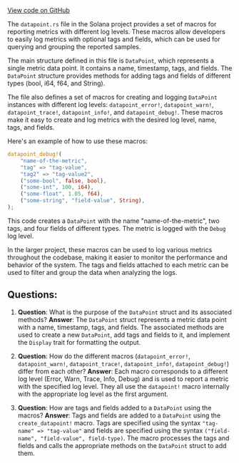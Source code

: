 
[View code on GitHub](https://github.com/solana-labs/solana/blob/master/metrics/src/datapoint.rs)

The `datapoint.rs` file in the Solana project provides a set of macros for reporting metrics with different log levels. These macros allow developers to easily log metrics with optional tags and fields, which can be used for querying and grouping the reported samples.

The main structure defined in this file is `DataPoint`, which represents a single metric data point. It contains a name, timestamp, tags, and fields. The `DataPoint` structure provides methods for adding tags and fields of different types (bool, i64, f64, and String).

The file also defines a set of macros for creating and logging `DataPoint` instances with different log levels: `datapoint_error!`, `datapoint_warn!`, `datapoint_trace!`, `datapoint_info!`, and `datapoint_debug!`. These macros make it easy to create and log metrics with the desired log level, name, tags, and fields.

Here's an example of how to use these macros:

```rust
datapoint_debug!(
    "name-of-the-metric",
    "tag" => "tag-value",
    "tag2" => "tag-value2",
    ("some-bool", false, bool),
    ("some-int", 100, i64),
    ("some-float", 1.05, f64),
    ("some-string", "field-value", String),
);
```

This code creates a `DataPoint` with the name "name-of-the-metric", two tags, and four fields of different types. The metric is logged with the `Debug` log level.

In the larger project, these macros can be used to log various metrics throughout the codebase, making it easier to monitor the performance and behavior of the system. The tags and fields attached to each metric can be used to filter and group the data when analyzing the logs.
## Questions: 
 1. **Question**: What is the purpose of the `DataPoint` struct and its associated methods?
   **Answer**: The `DataPoint` struct represents a metric data point with a name, timestamp, tags, and fields. The associated methods are used to create a new `DataPoint`, add tags and fields to it, and implement the `Display` trait for formatting the output.

2. **Question**: How do the different macros (`datapoint_error!`, `datapoint_warn!`, `datapoint_trace!`, `datapoint_info!`, `datapoint_debug!`) differ from each other?
   **Answer**: Each macro corresponds to a different log level (Error, Warn, Trace, Info, Debug) and is used to report a metric with the specified log level. They all use the `datapoint!` macro internally with the appropriate log level as the first argument.

3. **Question**: How are tags and fields added to a `DataPoint` using the macros?
   **Answer**: Tags and fields are added to a `DataPoint` using the `create_datapoint!` macro. Tags are specified using the syntax `"tag-name" => "tag-value"` and fields are specified using the syntax `("field-name", "field-value", field-type)`. The macro processes the tags and fields and calls the appropriate methods on the `DataPoint` struct to add them.